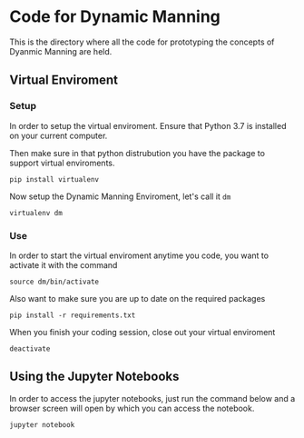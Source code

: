 # Code for Dynamic Manning

This is the directory where all the code for prototyping the concepts of Dyanmic Manning are held.

## Virtual Enviroment

### Setup

In order to setup the virtual enviroment. Ensure that Python 3.7 is installed on your current computer.

Then make sure in that python distrubution you have the package to support virtual enviroments.

```
pip install virtualenv
```

Now setup the Dynamic Manning Enviroment, let's call it `dm`

```
virtualenv dm
```

### Use

In order to start the virtual enviroment anytime you code, you want to activate it with the command

```
source dm/bin/activate
```

Also want to make sure you are up to date on the required packages

```
pip install -r requirements.txt
```

When you finish your coding session, close out your virtual enviroment

```
deactivate
```

## Using the Jupyter Notebooks

In order to access the jupyter notebooks, just run the command below and a browser screen will open by which you can access the notebook.

```
jupyter notebook
```

